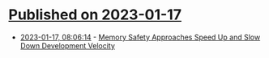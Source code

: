 # [Published on 2023-01-17](index.md)

* [2023-01-17, 08:06:14](https://news.ycombinator.com/item?id=34410187) - [Memory Safety Approaches Speed Up and Slow Down Development Velocity](https://verdagon.dev/blog/when-to-use-memory-safe-part-2)
